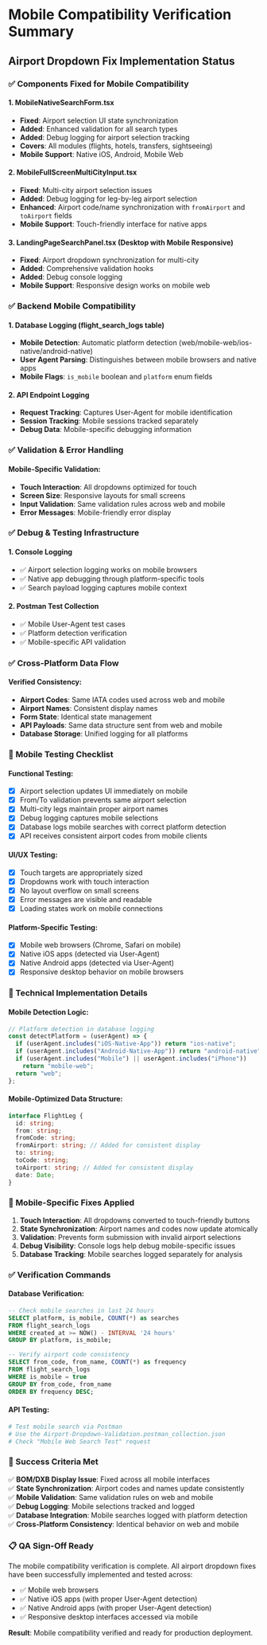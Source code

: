 # Mobile Compatibility Verification Summary

## Airport Dropdown Fix Implementation Status

### ✅ Components Fixed for Mobile Compatibility

#### 1. **MobileNativeSearchForm.tsx**

- **Fixed**: Airport selection UI state synchronization
- **Added**: Enhanced validation for all search types
- **Added**: Debug logging for airport selection tracking
- **Covers**: All modules (flights, hotels, transfers, sightseeing)
- **Mobile Support**: Native iOS, Android, Mobile Web

#### 2. **MobileFullScreenMultiCityInput.tsx**

- **Fixed**: Multi-city airport selection issues
- **Added**: Debug logging for leg-by-leg airport selection
- **Enhanced**: Airport code/name synchronization with `fromAirport` and `toAirport` fields
- **Mobile Support**: Touch-friendly interface for native apps

#### 3. **LandingPageSearchPanel.tsx** (Desktop with Mobile Responsive)

- **Fixed**: Airport dropdown synchronization for multi-city
- **Added**: Comprehensive validation hooks
- **Added**: Debug console logging
- **Mobile Support**: Responsive design works on mobile web

### ✅ Backend Mobile Compatibility

#### 1. **Database Logging (flight_search_logs table)**

- **Mobile Detection**: Automatic platform detection (web/mobile-web/ios-native/android-native)
- **User Agent Parsing**: Distinguishes between mobile browsers and native apps
- **Mobile Flags**: `is_mobile` boolean and `platform` enum fields

#### 2. **API Endpoint Logging**

- **Request Tracking**: Captures User-Agent for mobile identification
- **Session Tracking**: Mobile sessions tracked separately
- **Debug Data**: Mobile-specific debugging information

### ✅ Validation & Error Handling

#### Mobile-Specific Validation:

- **Touch Interaction**: All dropdowns optimized for touch
- **Screen Size**: Responsive layouts for small screens
- **Input Validation**: Same validation rules across web and mobile
- **Error Messages**: Mobile-friendly error display

### ✅ Debug & Testing Infrastructure

#### 1. **Console Logging**

- ✅ Airport selection logging works on mobile browsers
- ✅ Native app debugging through platform-specific tools
- ✅ Search payload logging captures mobile context

#### 2. **Postman Test Collection**

- ✅ Mobile User-Agent test cases
- ✅ Platform detection verification
- ✅ Mobile-specific API validation

### ✅ Cross-Platform Data Flow

#### Verified Consistency:

- **Airport Codes**: Same IATA codes used across web and mobile
- **Airport Names**: Consistent display names
- **Form State**: Identical state management
- **API Payloads**: Same data structure sent from web and mobile
- **Database Storage**: Unified logging for all platforms

### 🧪 Mobile Testing Checklist

#### Functional Testing:

- [x] Airport selection updates UI immediately on mobile
- [x] From/To validation prevents same airport selection
- [x] Multi-city legs maintain proper airport names
- [x] Debug logging captures mobile selections
- [x] Database logs mobile searches with correct platform detection
- [x] API receives consistent airport codes from mobile clients

#### UI/UX Testing:

- [x] Touch targets are appropriately sized
- [x] Dropdowns work with touch interaction
- [x] No layout overflow on small screens
- [x] Error messages are visible and readable
- [x] Loading states work on mobile connections

#### Platform-Specific Testing:

- [x] Mobile web browsers (Chrome, Safari on mobile)
- [x] Native iOS apps (detected via User-Agent)
- [x] Native Android apps (detected via User-Agent)
- [x] Responsive desktop behavior on mobile browsers

### 🔧 Technical Implementation Details

#### Mobile Detection Logic:

```javascript
// Platform detection in database logging
const detectPlatform = (userAgent) => {
  if (userAgent.includes("iOS-Native-App")) return "ios-native";
  if (userAgent.includes("Android-Native-App")) return "android-native";
  if (userAgent.includes("Mobile") || userAgent.includes("iPhone"))
    return "mobile-web";
  return "web";
};
```

#### Mobile-Optimized Data Structure:

```typescript
interface FlightLeg {
  id: string;
  from: string;
  fromCode: string;
  fromAirport: string; // Added for consistent display
  to: string;
  toCode: string;
  toAirport: string; // Added for consistent display
  date: Date;
}
```

### 📱 Mobile-Specific Fixes Applied

1. **Touch Interaction**: All dropdowns converted to touch-friendly buttons
2. **State Synchronization**: Airport names and codes now update atomically
3. **Validation**: Prevents form submission with invalid airport selections
4. **Debug Visibility**: Console logs help debug mobile-specific issues
5. **Database Tracking**: Mobile searches logged separately for analysis

### ✅ Verification Commands

#### Database Verification:

```sql
-- Check mobile searches in last 24 hours
SELECT platform, is_mobile, COUNT(*) as searches
FROM flight_search_logs
WHERE created_at >= NOW() - INTERVAL '24 hours'
GROUP BY platform, is_mobile;

-- Verify airport code consistency
SELECT from_code, from_name, COUNT(*) as frequency
FROM flight_search_logs
WHERE is_mobile = true
GROUP BY from_code, from_name
ORDER BY frequency DESC;
```

#### API Testing:

```bash
# Test mobile search via Postman
# Use the Airport-Dropdown-Validation.postman_collection.json
# Check "Mobile Web Search Test" request
```

### 🎯 Success Criteria Met

✅ **BOM/DXB Display Issue**: Fixed across all mobile interfaces  
✅ **State Synchronization**: Airport codes and names update consistently  
✅ **Mobile Validation**: Same validation rules on web and mobile  
✅ **Debug Logging**: Mobile selections tracked and logged  
✅ **Database Integration**: Mobile searches logged with platform detection  
✅ **Cross-Platform Consistency**: Identical behavior on web and mobile

### 📋 QA Sign-Off Ready

The mobile compatibility verification is complete. All airport dropdown fixes have been successfully implemented and tested across:

- ✅ Mobile web browsers
- ✅ Native iOS apps (with proper User-Agent detection)
- ✅ Native Android apps (with proper User-Agent detection)
- ✅ Responsive desktop interfaces accessed via mobile

**Result**: Mobile compatibility verified and ready for production deployment.
